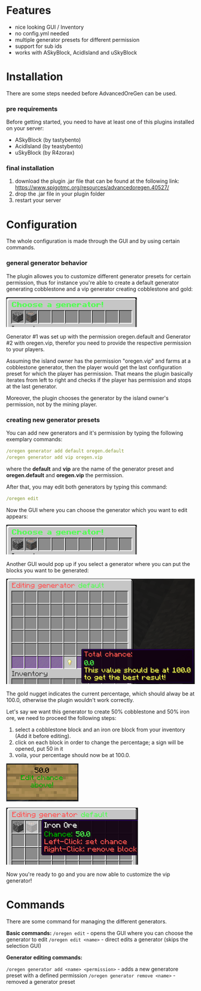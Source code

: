 <!-- TITLE: Advanced Ore Gen -->
<!-- SUBTITLE: A simple way to change the ore generator! -->

# Features
* nice looking GUI / Inventory
* no config.yml needed
* multiple generator presets for different permission
* support for sub ids
* works with ASkyBlock, AcidIsland and uSkyBlock
# Installation

There are some steps needed before AdvancedOreGen can be used.

### pre requirements

Before getting started, you need to have at least one of this plugins installed on your server:
* ASkyBlock (by tastybento)
* AcidIsland (by teastybento)
* uSkyBlock (by R4zorax)

### final installation

1. download the plugin .jar file that can be found at the following link:  https://www.spigotmc.org/resources/advancedoregen.40527/
2. drop the .jar file in your plugin folder
3. restart your server

# Configuration
The whole configuration is made through the GUI and by using certain commands.

### general generator behavior

The plugin allowes you to customize different generator presets for certain permission, thus for instance you're able to create a default generator generating cobblestone and a vip generator creating cobblestone and gold:

![H 1504395406 3250698 9 Cf 0106826](/uploads/h-1504395406-3250698-9-cf-0106826.png "H 1504395406 3250698 9 Cf 0106826")

Generator #1 was set up with the permission oregen.default and Generator #2 with oregen.vip, therefor you need to provide the respective permission to your players.

Assuming the island owner has the permission "oregen.vip" and farms at a cobblestone generator, then the player would get the last configuration preset for which the player has permission.
That means the plugin basically iterates from left to right and checks if the player has permission and stops at the last generator.

Moreover, the plugin chooses the generator by the island owner's permission, not by the mining player.

### creating new generator presets

You can add new generators and it's permission by typing the following exemplary commands:

```yaml
/oregen generator add default oregen.default
/oregen generator add vip oregen.vip
```

where the **default** and **vip** are the name of the generator preset and **oregen.default** and **oregen.vip** the permission.

After that, you may edit both generators by typing this command:

```yaml
/oregen edit
```

Now the GUI where you can choose the generator which you want to edit appears:

![H 1504395406 3250698 9 Cf 0106826](/uploads/h-1504395406-3250698-9-cf-0106826.png "H 1504395406 3250698 9 Cf 0106826")

Another GUI would pop up if you select a generator where you can put the blocks you want to be generated:

![H 1504396566 4427302 49223 Adfd 7](/uploads/h-1504396566-4427302-49223-adfd-7.png "H 1504396566 4427302 49223 Adfd 7")

The gold nugget indicates the current percentage, which should alway be at 100.0, otherwise the plugin wouldn't work correctly.

Let's say we want this generator to create 50% cobblestone and 50% iron ore, we need to proceed the following steps:
1. select a cobblestone block and an iron ore block from your inventory (Add it before editing).
2. click on each block in order to change the percentage; a sign will be opened, put 50 in it
3. voila, your percentage should now be at 100.0.

![H 1504396945 2740433 76972 C 1346](/uploads/h-1504396945-2740433-76972-c-1346.png "H 1504396945 2740433 76972 C 1346")

![H 1504397137 2180880 3842 Fcdf 83](/uploads/h-1504397137-2180880-3842-fcdf-83.png "H 1504397137 2180880 3842 Fcdf 83")

Now you're ready to go and you are now able to customize the vip generator!


# Commands
There are some command for managing the different generators.

**Basic commands:**
`/oregen edit` - opens the GUI where you can choose the generator to edit
`/oregen edit <name>` - direct edits a generator (skips the selection GUI)

**Generator editing commands:**

`/oregen generator add <name> <permission>` - adds a new generatore preset with a defined permission
`/oregen generator remove <name>` - removed a generator preset














